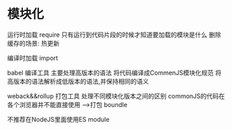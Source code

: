 # 模块化

运行时加载   require   只有运行到代码片段的时候才知道要加载的模块是什么
  删除缓存的场景: 热更新




编译时加载   import   


babel 编译工具
  主要处理高版本的语法
  将代码编译成CommenJS模块化规范 将高版本的语法解析成低版本的语法,并保持相同的语义


weback&&rollup   打包工具
 处理不同模块化版本之间的区别
 commonJS的代码在各个浏览器并不能直接使用  -->打包 boundle
 



不推荐在NodeJS里面使用ES module


